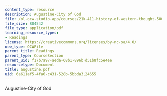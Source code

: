 ```yaml
---
content_type: resource
description: Augustine-City of God
file: /ol-ocw-studio-app/courses/21h-411-history-of-western-thought-500-1300-fall-2004/6a611af54fa6c431528b5bbda3124655_augustine.pdf
file_size: 884542
file_type: application/pdf
learning_resource_types:
- Readings
license: https://creativecommons.org/licenses/by-nc-sa/4.0/
ocw_type: OCWFile
parent_title: Readings
parent_type: CourseSection
parent_uid: f17b7a97-aeda-68b1-896b-d51b8fc5e4ee
resourcetype: Document
title: augustine.pdf
uid: 6a611af5-4fa6-c431-528b-5bbda3124655
---
```

Augustine-City of God